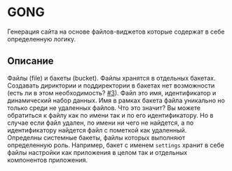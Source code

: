 # GONG

Генерация сайта на основе файлов-виджетов которые содержат в себе определенную логику.

## Описание

Файлы (file) и бакеты (bucket).
Файлы хранятся в отдельных бакетах. Создавать дириктории и поддиректории в бакетах нет возможности (есть ли в этом необходимость?  [#3](/../../issues/3)).
Файл это имя, идентификатор и динамический набор данных. Имя в рамках бакета файла уникально но только среди не удаленных файлов. Что это значит?
Вы можете обратиться к файлу как по имени так и по его идентификатору. Но в случае если файл удален, по имени ни чего не найдется, а по идентификатору найдется файл с пометкой как удаленный.  
Определны системные бакеты, файлы которых выполняют определенную роль. Например, бакет с именем `settings` хранит в себе файлы настройки как приложения в целом так и отдельных компонентов приложения.

